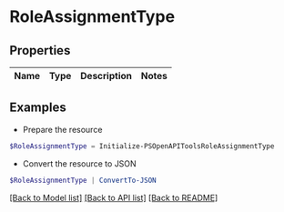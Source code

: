 # RoleAssignmentType
## Properties

Name | Type | Description | Notes
------------ | ------------- | ------------- | -------------

## Examples

- Prepare the resource
```powershell
$RoleAssignmentType = Initialize-PSOpenAPIToolsRoleAssignmentType 
```

- Convert the resource to JSON
```powershell
$RoleAssignmentType | ConvertTo-JSON
```

[[Back to Model list]](../README.md#documentation-for-models) [[Back to API list]](../README.md#documentation-for-api-endpoints) [[Back to README]](../README.md)

